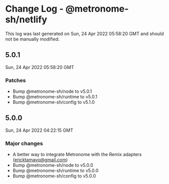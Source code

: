 # Change Log - @metronome-sh/netlify

This log was last generated on Sun, 24 Apr 2022 05:58:20 GMT and should not be manually modified.

<!-- Start content -->

## 5.0.1

Sun, 24 Apr 2022 05:58:20 GMT

### Patches

- Bump @metronome-sh/node to v5.0.1
- Bump @metronome-sh/runtime to v5.0.1
- Bump @metronome-sh/config to v5.1.0

## 5.0.0

Sun, 24 Apr 2022 04:22:15 GMT

### Major changes

- A better way to integrate Metronome with the Remix adapters (ericktamayo@gmail.com)
- Bump @metronome-sh/node to v5.0.0
- Bump @metronome-sh/runtime to v5.0.0
- Bump @metronome-sh/config to v5.0.0
